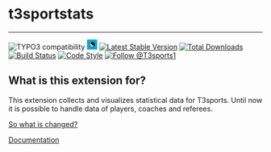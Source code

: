 # t3sportstats

----

![TYPO3 compatibility](https://img.shields.io/badge/TYPO3-7.6%20%7C%208.7%20%7C%209.5%20%7C%2010.4-orange?maxAge=3600&style=flat-square&logo=typo3)
<a href="https://github.com/digedag/cfc_league_fe"><img src="ext_icon.svg" width="20"></a>
[![Latest Stable Version](https://img.shields.io/packagist/v/digedag/t3sportstats.svg?maxAge=3600)](https://packagist.org/packages/digedag/t3sportstats)
[![Total Downloads](https://img.shields.io/packagist/dt/digedag/t3sportstats.svg?maxAge=3600)](https://packagist.org/packages/digedag/t3sportstats)
[![Build Status](https://api.travis-ci.org/digedag/t3sportstats.png)](https://travis-ci.org/digedag/t3sportstats)
[![Code Style](https://github.com/digedag/t3sportstats/actions/workflows/php.yaml/badge.svg)](https://github.com/digedag/t3sportstats/actions/workflows/php.yaml)
<a href="https://twitter.com/intent/follow?screen_name=T3sports1">
  <img src="https://img.shields.io/twitter/follow/T3sports1.svg?label=Follow%20@T3sports1" alt="Follow @T3sports1" />
</a>


What is this extension for?
---------------------------

This extension collects and visualizes statistical data for T3sports. Until now it is possible to handle data of players, coaches and referees.


[So what is changed?](ChangeLog.md)

[Documentation](Documentation/README.md)

 
